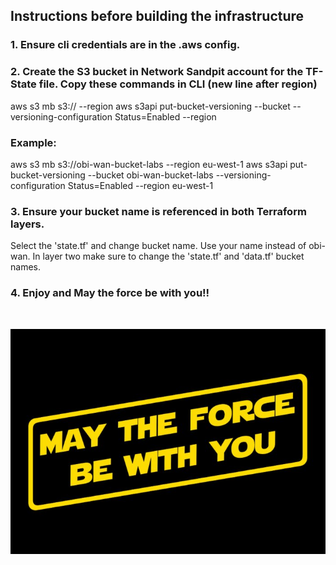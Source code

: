 ## Instructions before building the infrastructure


### 1. Ensure cli credentials are in the .aws config.

### 2. Create the S3 bucket in Network Sandpit account for the TF-State file. Copy these commands in CLI (new line after region)
aws s3 mb s3://<bucket-name> --region <region>
aws s3api put-bucket-versioning --bucket <bucket-name> --versioning-configuration Status=Enabled --region <region>

### Example:

aws s3 mb s3://obi-wan-bucket-labs --region eu-west-1
aws s3api put-bucket-versioning --bucket obi-wan-bucket-labs --versioning-configuration Status=Enabled --region eu-west-1

### 3. Ensure your bucket name is referenced in both Terraform layers.
Select the 'state.tf' and change bucket name. Use your name instead of obi-wan.
In layer two make sure to change the 'state.tf' and 'data.tf' bucket names.

### 4. Enjoy and May the force be with you!!
 <br />

![alt text](diagrams/01_star_wars.jpeg)
